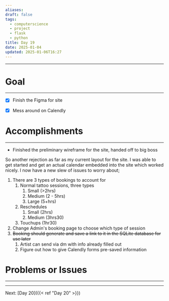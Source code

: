 ```yaml
---
aliases: 
draft: false
tags:
  - computerscience
  - project
  - flask
  - python
title: Day 19
date: 2025-01-04
updated: 2025-01-06T16:27
---
```


-------------------------------------------------------------------------------


# Goal
---
- [x] Finish the Figma for site
- [x] Mess around on Calendly


# Accomplishments
---
- Finished the preliminary wireframe for the site, handed off to big boss 

So another rejection as far as my current layout for the site. I was able to get started and get an actual calendar embedded into the site which worked nicely. I now have a new slew of issues to worry about;

1. There are 3 types of bookings to account for
	1. Normal tattoo sessions, three types
		1. Small (>2hrs)
		2. Medium (2 - 5hrs)
		3. Large (5+hrs)
	2. Reschedules
		1. Small (2hrs)
		2. Medium (3hrs30)
	3. Touchups (1hr30)
2. Change Admin's booking page to choose which type of session
3. ~~Booking should generate and save a link to it in the SQLite database for use later~~
	1. Artist can send via dm with info already filled out
	2. Figure out how to give Calendly forms pre-saved information

# Problems or Issues
---




---
Next: 
[Day 20]({{< ref "Day 20" >}}) 

